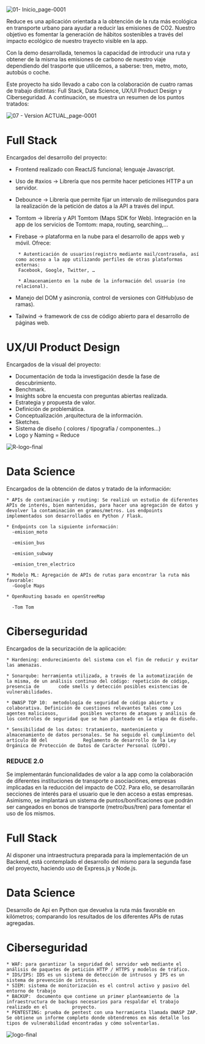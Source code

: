 
![01- Inicio_page-0001](https://user-images.githubusercontent.com/107259913/197054800-216ac3a2-3210-4315-a7cc-177e9ef42059.jpg)

Reduce es una aplicación orientada a la obtención de la ruta más ecológica en transporte urbano para ayudar a reducir las emisiones de CO2. Nuestro objetivo es fomentar la generación de hábitos sostenibles a través del impacto ecológico de nuestro trayecto visible en la app.

Con la demo desarrollada, tenemos la capacidad de introducir una ruta y obtener de la misma las emisiones de carbono de nuestro viaje dependiendo del trasporte que utilicemos, a saberse: tren, metro, moto, autobús o coche. 

Este proyecto ha sido llevado a cabo con la colaboración de cuatro ramas de trabajo distintas: Full Stack, Data Science, UX/UI Product Design y Ciberseguridad. A continuación, se muestra un resumen de los puntos tratados:

![07 - Version  ACTUAL_page-0001](https://user-images.githubusercontent.com/107259913/197065701-7565df4e-1fd4-48c7-9a9b-3ca26053a451.jpg)



# Full Stack
Encargados del desarrollo del proyecto: 
   * Frontend realizado con ReactJS funcional; lenguaje Javascript.
   
   * Uso de #axios → Librería que nos permite hacer peticiones HTTP a un servidor.
   
   * Debounce → Librería que permite fijar un intervalo de milisegundos para la realización de la petición de datos a la API a través del input.
   
   * Tomtom → librería y API Tomtom (Maps SDK for Web). Integración en la app de los servicios de Tomtom: mapa, routing, searching,...
   
   * Firebase → plataforma en la nube para el desarrollo de apps web y móvil. Ofrece:
   
          * Autenticación de usuarios(registro mediante mail/contraseña, así como acceso a la app utilizando perfiles de otras plataformas externas: 
          Facebook, Google, Twitter, …
          
          * Almacenamiento en la nube de la información del usuario (no relacional).
          
  * Manejo del DOM y asincronía, control de versiones con GitHub(uso de ramas).
  
  * Tailwind → framework de css de código abierto para el desarrollo de páginas web.



# UX/UI Product Design

Encargados de la visual del proyecto: 

  * Documentación de toda la investigación desde la fase de descubrimiento.
  * Benchmark.
  * Insights sobre la encuesta con preguntas abiertas realizada.
  * Estrategia y propuesta de valor.
  * Definición de problemática. 
  * Conceptualización ,arquitectura de la información.
  * Sketches.
  * Sistema de diseño ( colores / tipografía / componentes…)
  * Logo y Naming = Reduce
  
  ![R-logo-final](https://user-images.githubusercontent.com/107259913/197069081-fe72ae26-8285-4c1d-af84-da6cccd5c34c.png)


# Data Science

Encargados de la obtención de datos y tratado de la información:


    * APIs de contaminación y routing: Se realizó un estudio de diferentes APIs de interés, bien mantenidas, para hacer una agregación de datos y     devolver la contaminación en gramos/metros. Los endpoints implementados son desarrollados en Python / Flask.
    
    * Endpoints con la siguiente información:
      -emision_moto
      
      -emision_bus
      
      -emision_subway
      
      -emision_tren_electrico
      
    * Modelo ML: Agregación de APIs de rutas para encontrar la ruta más favorable:
      -Google Maps
      
    * OpenRouting basado en openStreeMap
    
      -Tom Tom



# Ciberseguridad

Encargados de la securización de la aplicación:

    * Hardening: endurecimiento del sistema con el fin de reducir y evitar las amenazas.
    
    * Sonarqube: herramienta utilizada, a través de la automatización de la misma, de un análisis continuo del código: repetición de código, presencia de       code smells y detección posibles existencias de vulnerabilidades.

    * OWASP TOP 10:  metodología de seguridad de código abierto y colaborativa. Definición de cuestiones relevantes tales como Los agentes maliciosos,        posibles vectores de ataques y análisis de los controles de seguridad que se han planteado en la etapa de diseño.

    * Sensibilidad de los datos: tratamiento, mantenimiento y almacenamiento de datos personales. Se ha seguido el cumplimiento del artículo 80 del             Reglamento de desarrollo de la Ley Orgánica de Protección de Datos de Carácter Personal (LOPD).
    
    

### REDUCE 2.0

Se implementarán funcionalidades de valor a la app como la colaboración de diferentes instituciones de transporte o asociaciones, empresas implicadas en la reducción del impacto de CO2.
Para ello, se desarrollarán secciones de interés para el usuario que le den acceso a estas empresas. Asimismo, se implantará un sistema de puntos/bonificaciones que podrán ser cangeados en bonos de transporte (metro/bus/tren) para fomentar el uso de los mismos.


#  Full Stack

Al disponer una intraestructura preparada para la implementación de un Backend, está contemplado el desarrollo del mismo para la segunda fase del proyecto, haciendo uso de Express.js y Node.js. 



# Data Science

Desarrollo de Api en Python que devuelva la ruta más favorable en kilómetros; comparando los resultados de los diferentes APIs de rutas agregadas.


# Ciberseguridad

    * WAF: para garantizar la seguridad del servidor web mediante el análisis de paquetes de petición HTTP / HTTPS y modelos de tráfico.
    * IDS/IPS: IDS es un sistema de detección de intrusos y IPS es un sistema de prevención de intrusos.
    * SIEM: sistema de monitorización es el control activo y pasivo del entorno de trabajo
    * BACKUP:  documento que contiene un primer planteamiento de la infraestructura de backups necesarios para respaldar el trabajo realizado en el         proyecto.
    * PENTESTING: prueba de pentest con una herramienta llamada OWASP ZAP. Se obtiene un informe completo donde obtendremos en más detalle los tipos de vulnerabilidad encontradas y cómo solventarlas. 
    
    


![logo-final](https://user-images.githubusercontent.com/107259913/197066382-20f7d4b7-f69a-4ef9-a527-8e247a348e4c.png)

    
